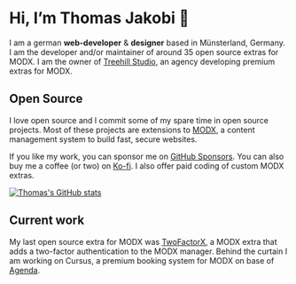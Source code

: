 # Hi, I’m Thomas Jakobi 👋

I am a german **web-developer** & **designer** based in Münsterland, Germany. I am the developer and/or maintainer of around 35 open source extras for MODX. I am the owner of [Treehill Studio](https://treehillstudio.com), an agency developing premium extras for MODX.

## Open Source

I love open source and I commit some of my spare time in open source projects. Most of these projects are extensions to [MODX](https://github.com/modxcms), a content management system to build fast, secure websites. 

If you like my work, you can sponsor me on [GitHub Sponsors](https://github.com/sponsors/Jako). You can also buy me a coffee (or two) on [Ko-fi](https://ko-fi.com/treehillstudio). I also offer paid coding of custom MODX extras.

[![Thomas's GitHub stats](https://github-readme-stats.vercel.app/api?username=Jako&show_icons=true&include_all_commits=1)](https://github.com/anuraghazra/github-readme-stats)

## Current work

My last open source extra for MODX was [TwoFactorX](https://github.com/Jako/TwoFactorX), a MODX extra that adds a two-factor authentication to the MODX manager. Behind the curtain I am working on Cursus, a premium booking system for MODX on base of [Agenda](https://modmore.com/agenda/).
